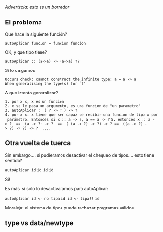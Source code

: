 *Advertecia: esto es un borrador*

El problema
-----------

Que hace la siguiente función?

`autoAplicar funcion = funcion funcion`

OK, y que tipo tiene?

`autoAplicar :: (a->a) -> (a->a) ??`

Si lo cargamos

`Occurs check: cannot construct the infinite type: a = a -> a`
`` When generalising the type(s) for `f' ``

A que intenta generalizar?

`1. por x x, x es un funcion`
`2. x se le pasa un argumento, es una funcion de "un parametro" `
`3. autoAplicar :: ( ? -> ? ) -> ?`
`4. por x x, x tiene que ser capaz de recibir una funcion de tipo x por parámetro. Entonces si x :: a -> ?, a == a -> ?`
`5. entonces x :: a -> ?  ==  (a -> ?) -> ?  ==  ( (a -> ?) -> ?) -> ? == (((a -> ?) -> ?) -> ?) -> ? .....`

Otra vuelta de tuerca
---------------------

Sin embargo.... si pudieramos desactivar el chequeo de tipos.... esto tiene sentido?

`autoAplicar id`
`id id`
`id`

Sí!

Es más, si sólo lo desactivaramos para autoAplicar:

`autoAplicar id <- no tipa`
`id id <- tipa!!`
`id`

Moraleja: el sistema de tipos puede rechazar programas válidos

type vs data/newtype
--------------------

